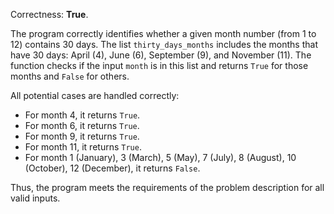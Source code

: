 Correctness: **True**.

The program correctly identifies whether a given month number (from 1 to 12) contains 30 days. The list `thirty_days_months` includes the months that have 30 days: April (4), June (6), September (9), and November (11). The function checks if the input `month` is in this list and returns `True` for those months and `False` for others. 

All potential cases are handled correctly:
- For month 4, it returns `True`.
- For month 6, it returns `True`.
- For month 9, it returns `True`.
- For month 11, it returns `True`.
- For month 1 (January), 3 (March), 5 (May), 7 (July), 8 (August), 10 (October), 12 (December), it returns `False`.

Thus, the program meets the requirements of the problem description for all valid inputs.